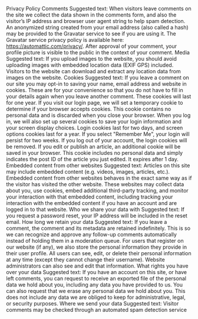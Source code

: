 Privacy Policy
Comments
Suggested text: When visitors leave comments on the site we collect the data shown in the 
comments form, and also the visitor’s IP address and browser user agent string to help spam 
detection.
An anonymized string created from your email address (also called a hash) may be provided to 
the Gravatar service to see if you are using it. The Gravatar service privacy policy is available 
here: https://automattic.com/privacy/. After approval of your comment, your profile picture is 
visible to the public in the context of your comment.
Media
Suggested text: If you upload images to the website, you should avoid uploading images with 
embedded location data (EXIF GPS) included. Visitors to the website can download and extract 
any location data from images on the website.
Cookies
Suggested text: If you leave a comment on our site you may opt-in to saving your name, email 
address and website in cookies. These are for your convenience so that you do not have to fill in 
your details again when you leave another comment. These cookies will last for one year.
If you visit our login page, we will set a temporary cookie to determine if your browser accepts 
cookies. This cookie contains no personal data and is discarded when you close your browser.
When you log in, we will also set up several cookies to save your login information and your 
screen display choices. Login cookies last for two days, and screen options cookies last for a year. 
If you select "Remember Me", your login will persist for two weeks. If you log out of your 
account, the login cookies will be removed.
If you edit or publish an article, an additional cookie will be saved in your browser. This cookie 
includes no personal data and simply indicates the post ID of the article you just edited. It 
expires after 1 day.
Embedded content from other websites
Suggested text: Articles on this site may include embedded content (e.g. videos, images, articles, 
etc.). Embedded content from other websites behaves in the exact same way as if the visitor has 
visited the other website.
These websites may collect data about you, use cookies, embed additional third-party tracking, 
and monitor your interaction with that embedded content, including tracking your interaction 
with the embedded content if you have an account and are logged in to that website.
Who we share your data with
Suggested text: If you request a password reset, your IP address will be included in the reset 
email.
How long we retain your data
Suggested text: If you leave a comment, the comment and its metadata are retained indefinitely.
This is so we can recognize and approve any follow-up comments automatically instead of 
holding them in a moderation queue.
For users that register on our website (if any), we also store the personal information they 
provide in their user profile. All users can see, edit, or delete their personal information at any 
time (except they cannot change their username). Website administrators can also see and edit 
that information.
What rights you have over your data
Suggested text: If you have an account on this site, or have left comments, you can request to 
receive an exported file of the personal data we hold about you, including any data you have 
provided to us. You can also request that we erase any personal data we hold about you. This 
does not include any data we are obliged to keep for administrative, legal, or security purposes.
Where we send your data
Suggested text: Visitor comments may be checked through an automated spam detection service
